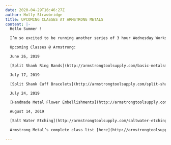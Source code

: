 ```yaml
---
date: 2020-04-29T16:46:27Z
author: Holly Strawbridge
title: UPCOMING CLASSES AT ARMSTRONG METALS
content: |-
  Hello Summer !

  I’m so excited to be running another series of 3 hour Wednesday Workshops with Armstrong Metals in Livonia, MI! Join me in a small group workshop and learn the skills and techniques needed to master metalsmithing. All classes run on Wednesday evenings from 6pm-9pm. Click on the class title to sign up directly through Armstrong.

  Upcoming Classes @ Armstrong:

  June 26, 2019

  [Split Shank Ring Bands](http://armstrongtoolsupply.com/basic-metalsmithing-with-chloe-lewis-saturday-june-29-10-a.m.-1-p.m.-clone.html)

  July 17, 2019

  [Split Shank Cuff Bracelets](http://armstrongtoolsupply.com/split-shank-rings-with-holly-strawbridge-wednesday-june-26-6-9-p.m.-clone.html)

  July 24, 2019

  [Handmade Metal Flower Embellishments](http://armstrongtoolsupply.com/split-shank-cuff-with-holly-strawbridge-wednesday-july-17-6-9-p.m.-clone.html)

  August 14, 2019

  [Salt Water Etching](http://armstrongtoolsupply.com/saltwater-etching-with-mary-kernahan.html)

  Armstrong Metal’s complete class list [here](http://armstrongtoolsupply.com/jewelry-making-classes/)

---
```

